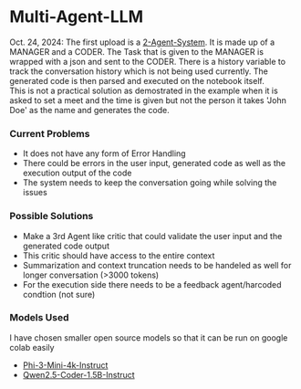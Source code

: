 # Multi-Agent-LLM
Oct. 24, 2024: The first upload is a [2-Agent-System](https://github.com/Sagnnik/Multi-Agent-LLM/blob/main/2-agent.ipynb). It is made up of a MANAGER and a CODER. The Task that is given to the MANAGER is wrapped with a json and sent to the CODER. There is a history variable to track the conversation history which is not being used currently. The generated code is then parsed and executed on the notebook itself.  
This is not a practical solution as demostrated in the example when it is asked to set a meet and the time is given but not the person it takes 'John Doe' as the name and generates the code.  

### Current Problems
- It does not have any form of Error Handling
- There could be errors in the user input, generated code as well as the execution output of the code
- The system needs to keep the conversation going while solving the issues

### Possible Solutions
- Make a 3rd Agent like critic that could validate the user input and the generated code output
- This critic should have access to the entire context
- Summarization and context truncation needs to be handeled as well for longer conversation (>3000 tokens)
- For the execution side there needs to be a feedback agent/harcoded condtion (not sure)

### Models Used
I have chosen smaller open source models so that it can be run on google colab easily
- [Phi-3-Mini-4k-Instruct](https://huggingface.co/microsoft/Phi-3-mini-4k-instruct)
- [Qwen2.5-Coder-1.5B-Instruct](https://huggingface.co/Qwen/Qwen2.5-Coder-1.5B-Instruct)
